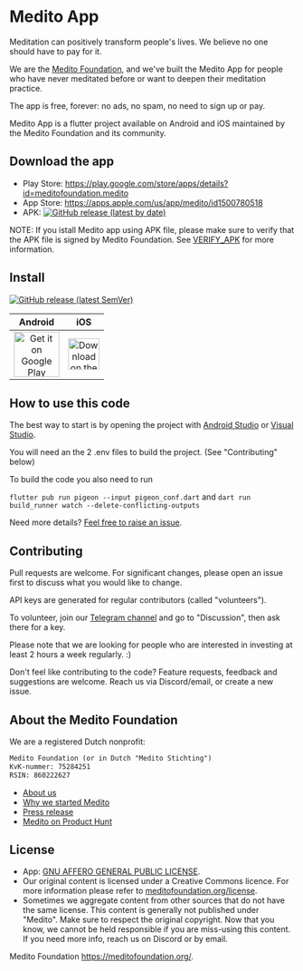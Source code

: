 # Medito App

Meditation can positively transform people's lives. We believe no one should have to pay for it. 

We are the [Medito Foundation](https://meditofoundation.org), and we've built the Medito App for people who have never meditated before or want to deepen their meditation practice. 

The app is free, forever: no ads, no spam, no need to sign up or pay. 

Medito App is a flutter project available on Android and iOS maintained by the Medito Foundation and its community.


## Download the app
- Play Store: https://play.google.com/store/apps/details?id=meditofoundation.medito
- App Store: https://apps.apple.com/us/app/medito/id1500780518
- APK: <a href="https://github.com/meditohq/medito-app/releases/latest"><img alt="GitHub release (latest by date)" src="https://img.shields.io/github/v/release/meditohq/medito-app?color=success&label=APK"></a>

NOTE: If you istall Medito app using APK file, please make sure to verify that the APK file is signed by Medito Foundation. See [VERIFY_APK](VERIFY_APK.md) for more information.

## Install
[![GitHub release (latest SemVer)](https://img.shields.io/github/v/release/meditohq/medito-app?label=latest%20version&sort=semver)](https://github.com/meditohq/medito-app/releases)

| Android | iOS |
| :--: | :--: |
| <a href="https://play.google.com/store/apps/details?id=meditofoundation.medito"><img src="https://play.google.com/intl/en_us/badges/static/images/badges/en_badge_web_generic.png" alt="Get it on Google Play" height="80"/></a><br/>|<a href="https://apps.apple.com/us/app/medito/id1500780518"><img src="https://developer.apple.com/assets/elements/badges/download-on-the-app-store.svg" alt="Download on the App Store" height="55"/></a> |

## How to use this code
The best way to start is by opening the project with [Android Studio](https://developer.android.com/studio) or [Visual Studio](https://visualstudio.microsoft.com/).

You will need an the 2 .env files to build the project. (See "Contributing" below)

To build the code you also need to run 

```flutter pub run pigeon --input pigeon_conf.dart``` and 
```dart run build_runner watch --delete-conflicting-outputs```

Need more details? [Feel free to raise an issue](https://github.com/meditohq/medito-app/issues).

## Contributing

Pull requests are welcome. For significant changes, please open an issue first to discuss what you would like to change.

API keys are generated for regular contributors (called "volunteers").

To volunteer, join our [Telegram channel](https://t.me/medito.app) and go to "Discussion", then ask there for a key.

Please note that we are looking for people who are interested in investing at least 2 hours a week regularly. :)

Don't feel like contributing to the code?
Feature requests, feedback and suggestions are welcome. Reach us via Discord/email, or create a new issue.

## About the Medito Foundation

We are a registered Dutch nonprofit:

```html
Medito Foundation (or in Dutch "Medito Stichting") 
KvK-nummer: 75284251
RSIN: 860222627 
```

- [About us](https://meditofoundation.org/about)
- [Why we started Medito](https://meditofoundation.org/blog/why-meditation-should-be-free)
- [Press release](https://meditofoundation.org/blog/medito-foundation-launches-app-to-free-meditation-from-clutches-of-big-business)
- [Medito on Product Hunt](https://www.producthunt.com/posts/medito)

## License
- App: [GNU AFFERO GENERAL PUBLIC LICENSE](https://github.com/meditohq/medito-app/blob/master/LICENSE).
- Our original content is licensed under a Creative Commons licence. For more information please refer to [meditofoundation.org/license](https://meditofoundation.org/license).
- Sometimes we aggregate content from other sources that do not have the same license. This content is generally not published under "Medito". Make sure to respect the original copyright. 
Now that you know, we cannot be held responsible if you are miss-using this content. If you need more info, reach us on Discord or by email.

Medito Foundation https://meditofoundation.org/.
